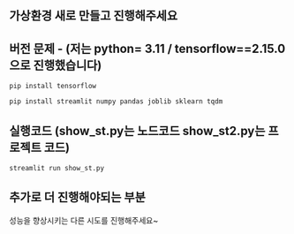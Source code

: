 ## 가상환경 새로 만들고 진행해주세요

## 버전 문제 - (저는 python= 3.11 / tensorflow==2.15.0 으로 진행했습니다)

```
pip install tensorflow

pip install streamlit numpy pandas joblib sklearn tqdm
```

## 실행코드 (show_st.py는 노드코드 show_st2.py는 프로젝트 코드)
```
streamlit run show_st.py
```


## 추가로 더 진행해야되는 부분
성능을 향상시키는 다른 시도를 진행해주세요~
